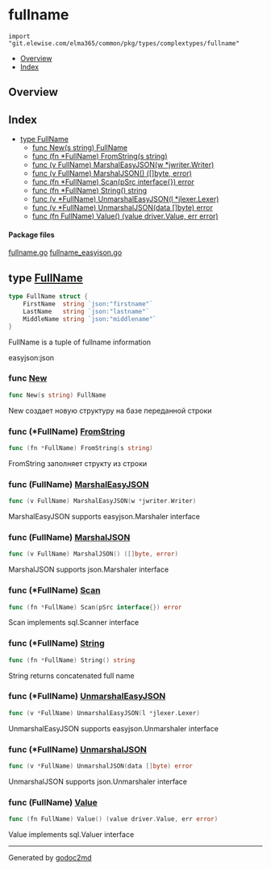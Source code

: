 # fullname
`import "git.elewise.com/elma365/common/pkg/types/complextypes/fullname"`

* [Overview](#pkg-overview)
* [Index](#pkg-index)

## <a name="pkg-overview">Overview</a>



## <a name="pkg-index">Index</a>
* [type FullName](#FullName)
  * [func New(s string) FullName](#New)
  * [func (fn *FullName) FromString(s string)](#FullName.FromString)
  * [func (v FullName) MarshalEasyJSON(w *jwriter.Writer)](#FullName.MarshalEasyJSON)
  * [func (v FullName) MarshalJSON() ([]byte, error)](#FullName.MarshalJSON)
  * [func (fn *FullName) Scan(pSrc interface{}) error](#FullName.Scan)
  * [func (fn *FullName) String() string](#FullName.String)
  * [func (v *FullName) UnmarshalEasyJSON(l *jlexer.Lexer)](#FullName.UnmarshalEasyJSON)
  * [func (v *FullName) UnmarshalJSON(data []byte) error](#FullName.UnmarshalJSON)
  * [func (fn FullName) Value() (value driver.Value, err error)](#FullName.Value)


#### <a name="pkg-files">Package files</a>
[fullname.go](https://git.elewise.com/elma365/common/-/tree/develop/pkg/types/complextypes/fullname/fullname.go) [fullname_easyjson.go](https://git.elewise.com/elma365/common/-/tree/develop/pkg/types/complextypes/fullname/fullname_easyjson.go)






## <a name="FullName">type</a> [FullName](https://git.elewise.com/elma365/common/-/tree/develop/pkg/types/complextypes/fullname/fullname.go?s=215:353#L15)
``` go
type FullName struct {
    FirstName  string `json:"firstname"`
    LastName   string `json:"lastname"`
    MiddleName string `json:"middlename"`
}

```
FullName is a tuple of fullname information

easyjson:json







### <a name="New">func</a> [New](https://git.elewise.com/elma365/common/-/tree/develop/pkg/types/complextypes/fullname/fullname.go?s=455:482#L22)
``` go
func New(s string) FullName
```
New создает новую структуру на базе переданной строки





### <a name="FullName.FromString">func</a> (\*FullName) [FromString](https://git.elewise.com/elma365/common/-/tree/develop/pkg/types/complextypes/fullname/fullname.go?s=874:914#L50)
``` go
func (fn *FullName) FromString(s string)
```
FromString заполняет структу из строки




### <a name="FullName.MarshalEasyJSON">func</a> (FullName) [MarshalEasyJSON](https://git.elewise.com/elma365/common/-/tree/develop/pkg/types/complextypes/fullname/fullname_easyjson.go?s=1875:1927#L85)
``` go
func (v FullName) MarshalEasyJSON(w *jwriter.Writer)
```
MarshalEasyJSON supports easyjson.Marshaler interface




### <a name="FullName.MarshalJSON">func</a> (FullName) [MarshalJSON](https://git.elewise.com/elma365/common/-/tree/develop/pkg/types/complextypes/fullname/fullname_easyjson.go?s=1618:1665#L78)
``` go
func (v FullName) MarshalJSON() ([]byte, error)
```
MarshalJSON supports json.Marshaler interface




### <a name="FullName.Scan">func</a> (\*FullName) [Scan](https://git.elewise.com/elma365/common/-/tree/develop/pkg/types/complextypes/fullname/fullname.go?s=1251:1299#L74)
``` go
func (fn *FullName) Scan(pSrc interface{}) error
```
Scan implements sql.Scanner interface




### <a name="FullName.String">func</a> (\*FullName) [String](https://git.elewise.com/elma365/common/-/tree/develop/pkg/types/complextypes/fullname/fullname.go?s=1755:1790#L100)
``` go
func (fn *FullName) String() string
```
String returns concatenated full name




### <a name="FullName.UnmarshalEasyJSON">func</a> (\*FullName) [UnmarshalEasyJSON](https://git.elewise.com/elma365/common/-/tree/develop/pkg/types/complextypes/fullname/fullname_easyjson.go?s=2322:2375#L97)
``` go
func (v *FullName) UnmarshalEasyJSON(l *jlexer.Lexer)
```
UnmarshalEasyJSON supports easyjson.Unmarshaler interface




### <a name="FullName.UnmarshalJSON">func</a> (\*FullName) [UnmarshalJSON](https://git.elewise.com/elma365/common/-/tree/develop/pkg/types/complextypes/fullname/fullname_easyjson.go?s=2070:2121#L90)
``` go
func (v *FullName) UnmarshalJSON(data []byte) error
```
UnmarshalJSON supports json.Unmarshaler interface




### <a name="FullName.Value">func</a> (FullName) [Value](https://git.elewise.com/elma365/common/-/tree/develop/pkg/types/complextypes/fullname/fullname.go?s=1625:1683#L95)
``` go
func (fn FullName) Value() (value driver.Value, err error)
```
Value implements sql.Valuer interface







- - -
Generated by [godoc2md](https://github.com/Exa-Networks/godoc2md)
